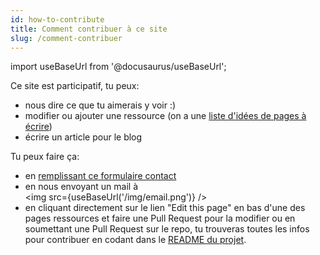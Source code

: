 ```yaml
---
id: how-to-contribute
title: Comment contribuer à ce site
slug: /comment-contribuer 
---
```


import useBaseUrl from '@docusaurus/useBaseUrl';

Ce site est participatif, tu peux:
  - nous dire ce que tu aimerais y voir :)
  - modifier ou ajouter une ressource (on a une [liste d'idées de pages à écrire](https://github.com/women-on-rails/ressources/blob/master/README.md#id%C3%A9es-de-pages-%C3%A0-%C3%A9crire))
  - écrire un article pour le blog

Tu peux faire ça:
- en [remplissant ce formulaire contact](https://docs.google.com/forms/d/e/1FAIpQLSc9RNDuJ4TG6EnPB4iJ4zDfpig47JckNAesoE_SuqgLvTythA/viewform?usp=sf_link)
- en nous envoyant un mail à<br/>
<img src={useBaseUrl('/img/email.png')} />
- en cliquant directement sur le lien "Edit this page" en bas d'une des pages ressources et faire une Pull Request pour la modifier ou en soumettant une Pull Request sur le repo, tu trouveras toutes les infos pour contribuer en codant dans le [README du projet](https://github.com/women-on-rails/ressources).
